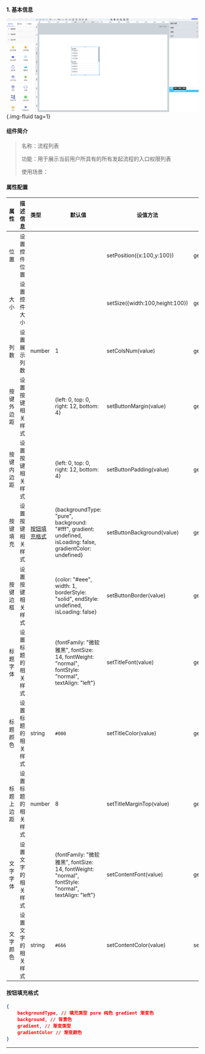 **1\. 基本信息**

![流程列表](../../assets/img/flowList.png "流程列表"){.img-fluid tag=1}

#### **组件简介**

> 名称：流程列表
>
> 功能：用于展示当前用户所具有的所有发起流程的入口权限列表
>
> 使用场景：

#### **属性配置**

| 属性    | 描述信息         | 类型   | 默认值 | 设值方法                   | 取值方法   |
| :------ | :--------------- | :----- | ------ | -------------------------- | ---------- |
位置|设置控件位置|||setPosition({x:100,y:100})|getPosition()
大小|设置控件大小|||setSize({width:100,height:100})|getSize()
| 列数 |    设置展示列数|number|1|setColsNum(value)|getColsNum()
| 按键外边距 |设置按键相关样式||{left: 0, top: 0, right: 12, bottom: 4}|setButtonMargin(value)|getButtonMargin()
| 按键内边距 |设置按键相关样式||{left: 0, top: 0, right: 12, bottom: 4}|setButtonPadding(value)|getButtonPadding()
| 按键填充 |设置按键相关样式|[按钮填充格式](#按钮填充格式)|{backgroundType: "pure", background: "#fff", gradient: undefined, isLoading: false, gradientColor: undefined}|setButtonBackground(value)|getButtonBackground()
| 按键边框 |设置按键相关样式||{color: "#eee", width: 1, borderStyle: "solid", endStyle: undefined, isLoading: false}|setButtonBorder(value)|getButtonBorder()
| 标题字体 |    设置标题的相关样式||{fontFamily: "微软雅黑", fontSize: 14, fontWeight: "normal", fontStyle: "normal", textAlign: "left"}|setTitleFont(value)|getTitleFont()
| 标题颜色 |    设置标题的相关样式|string|`#000`|setTitleColor(value)|getTitleColor()
| 标题上边距 |    设置标题的相关样式|number|8|setTitleMarginTop(value)|getTitleMarginTop()
| 文字字体 |    设置文字的相关样式||{fontFamily: "微软雅黑", fontSize: 14, fontWeight: "normal", fontStyle: "normal", textAlign: "left"}|setContentFont(value)|getContentFont()
| 文字颜色 |    设置文字的相关样式|string|`#666`|setContentColor(value)|setContentColor()

#### **<a id="按钮填充格式">按钮填充格式</a>**

```json
{
    backgroundType, // 填充类型 pure 纯色 gradient 渐变色
    background, // 背景色
    gradient, // 渐变类型
    gradientColor // 渐变颜色
}
```

---

